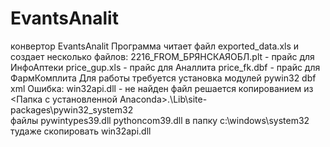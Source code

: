 # EvantsAnalit
конвертор EvantsAnalit Программа читает файл exported_data.xls и создает
несколько файлов: 2216_FROM_БРЯНСКАЯОБЛ.plt - прайс для ИнфоАптеки
                  price_gup.xls - прайс для Аналлита
                  price_fk.dbf  - прайс для ФармКомплита
Для работы требуется установка модулей
     pywin32
     dbf
     xml
Ошибка: win32api.dll - не найден файл решается копированием из
<Папка с установленной Anaconda>.\Lib\site-packages\pywin32_system32\
файлы pywintypes39.dll pythoncom39.dll в папку c:\windows\system32
тудаже скопировать win32api.dll 

